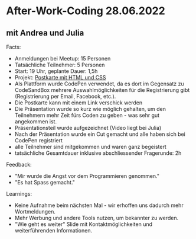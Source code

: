 # After-Work-Coding 28.06.2022

## mit Andrea und Julia

Facts:

- Anmeldungen bei Meetup: 15 Personen
- Tatsächliche Teilnehmer: 5 Personen
- Start: 19 Uhr, geplante Dauer: 1,5h
- Projekt: [Postkarte mit HTML und CSS](https://codepen.io/neuefische/pen/MWVgzqP)
- Als Plattform wurde CodePen verwendet, da es dort im Gegensatz zu CodeSandBox mehrere Auswahlmöglichkeiten für die Registrierung gibt (Registrierung per Email, Facebook, etc.).
- Die Postkarte kann mit einem Link verschick werden
- Die Präsentation wurde so kurz wie möglich gehalten, um den Teilnehmern mehr Zeit fürs Coden zu geben - was sehr gut angekommen ist.
- Präsentationsteil wurde aufgezeichnet (Video liegt bei Julia)
- Nach der Präsentation wurde ein Cut gemacht und alle haben sich bei CodePen registriert
- alle Teilnehmer sind mitgekommen und waren ganz begeistert
- tatsächliche Gesamtdauer inklusive abschliessender Fragerunde: 2h

Feedback:

- "Mir wurde die Angst vor dem Programmieren genommen."
- "Es hat Spass gemacht."

Learnings:

- Keine Aufnahme beim nächsten Mal - wir erhoffen uns dadurch mehr Wortmeldungen.
- Mehr Werbung und andere Tools nutzen, um bekannter zu werden.
- "Wie geht es weiter" Slide mit Kontaktmöglichkeiten und weiterführenden Informationen.
